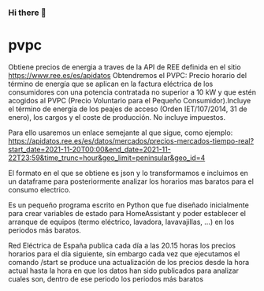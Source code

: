 ### Hi there 👋

<!--
**pepeherr/pvpc** is a ✨ _special_ ✨ repository because its `README.md` (this file) appears on your GitHub profile.

Here are some ideas to get you started:

- 🔭 I’m currently working on ...
- 🌱 I’m currently learning ...
- 👯 I’m looking to collaborate on ...
- 🤔 I’m looking for help with ...
- 💬 Ask me about ...
- 📫 How to reach me: ...
- 😄 Pronouns: ...
- ⚡ Fun fact: ...
-->
# pvpc
Obtiene precios de energia a traves de la API de REE definida en el sitio
https://www.ree.es/es/apidatos
Obtendremos el PVPC: Precio horario del término de energía que se aplican en la factura eléctrica
de los consumidores con una potencia contratada no superior a 10 kW y que estén acogidos
al PVPC (Precio Voluntario para el Pequeño Consumidor).Incluye el término de energía de
los peajes de acceso (Orden IET/107/2014, 31 de enero), los cargos y el coste de producción.
No incluye impuestos.

Para ello usaremos un enlace semejante al que sigue, como ejemplo:
https://apidatos.ree.es/es/datos/mercados/precios-mercados-tiempo-real?start_date=2021-11-20T00:00&end_date=2021-11-22T23:59&time_trunc=hour&geo_limit=peninsular&geo_id=4

El formato en el que se obtiene es json y lo transformamos e incluimos en un dataframe
para posteriormente analizar los horarios mas baratos para el consumo electrico.

Es un pequeño programa escrito en Python que fue diseñado inicialmente para crear variables de estado para HomeAssistant y poder establecer el arranque de equipos (termo eléctrico, lavadora, lavavajillas, ...) en los periodos más baratos.

Red Eléctrica de España publica cada día a las 20.15 horas los precios horarios para el día siguiente, sin embargo cada vez que ejecutamos el comando /start se produce una actualización de los precios desde la hora actual hasta la hora en que los datos han sido publicados para analizar cuales son, dentro de ese periodo los periodos más baratos
